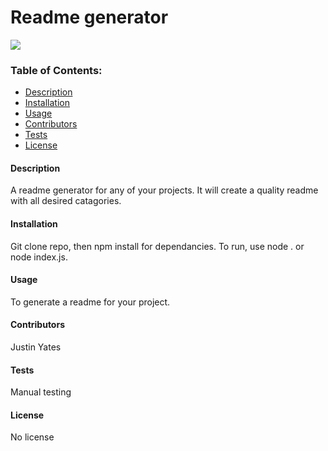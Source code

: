 # Readme generator

![](https://img.shields.io/badge/No-License-red)

### Table of Contents:
- [Description](#description)
- [Installation](#installation)
- [Usage](#usage)
- [Contributors](#contributors)
- [Tests](#tests)
- [License](#license)

<a name="description"></a>
#### Description

A readme generator for any of your projects. It will create a quality readme with all desired catagories.

<a name="installation"></a>
#### Installation

Git clone repo, then npm install for dependancies. To run, use node . or node index.js.

<a name="usage"></a>
#### Usage

To generate a readme for your project.

<a name="contributors"></a>
#### Contributors

Justin Yates

<a name="tests"></a>
#### Tests

Manual testing 

<a name="license"></a>
#### License

No license
    
